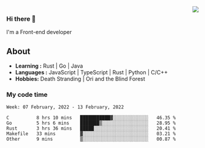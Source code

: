 <img align='right' src="https://github-readme-stats.vercel.app/api?username=strugglebak&show_icons=true">

### Hi there 👋

I'm a Front-end developer

## About

-  **Learning :** Rust | Go | Java
-  **Languages :** JavaScript | TypeScript | Rust | Python | C/C++
-  **Hobbies:** Death Stranding | Ori and the Blind Forest

### My code time

<!--START_SECTION:waka-->
```text
Week: 07 February, 2022 - 13 February, 2022

C          8 hrs 10 mins   ███████████▓░░░░░░░░░░░░░   46.35 % 
Go         5 hrs 6 mins    ███████▒░░░░░░░░░░░░░░░░░   28.95 % 
Rust       3 hrs 36 mins   █████░░░░░░░░░░░░░░░░░░░░   20.41 % 
Makefile   33 mins         ▓░░░░░░░░░░░░░░░░░░░░░░░░   03.21 % 
Other      9 mins          ▒░░░░░░░░░░░░░░░░░░░░░░░░   00.87 % 
```
<!--END_SECTION:waka-->
